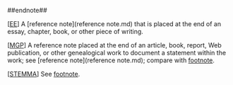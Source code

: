 ##endnote##

\[[EE](SOURCES.md#EE)\]  A [reference note](reference note.md) that is placed at the end of an essay, chapter, book, or other piece of writing.

\[[MGP](SOURCES.md#MGP)\] A reference note placed at the end of an article, book, report, Web publication, or other genealogical work to document a statement within the work; see [reference note](reference note.md); compare with [footnote](footnote.md).

\[[STEMMA](SOURCES.md#STEMMA)\] See [footnote](footnote.md).
